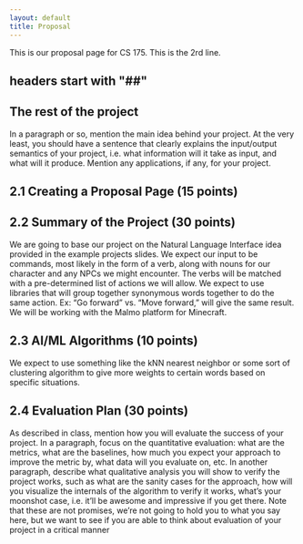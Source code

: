 ```yaml
---
layout: default
title: Proposal
---
```


This is our proposal page for CS 175.
This is the 2rd line.

## headers start with "##"

## The rest of the project

In a paragraph or so, mention the main idea behind your project. At the very least, you should have a sentence that clearly explains the input/output semantics of your project, i.e. what information will it take as input, and what will it produce. Mention any applications, if any, for your project.

## 2.1 Creating a Proposal Page (15 points)

## 2.2 Summary of the Project (30 points)

We are going to base our project on the Natural Language Interface idea provided in the example projects slides. We expect our input to be commands, most likely in the form of a verb, along with nouns for our character and any NPCs we might encounter. The verbs will be matched with a pre-determined list of actions we will allow. We expect to use libraries that will group together synonymous words together to do the same action. Ex: “Go forward” vs. “Move forward,” will give the same result. We will be working with the Malmo platform for Minecraft.

## 2.3 AI/ML Algorithms (10 points)

We expect to use something like the kNN nearest neighbor or some sort of clustering algorithm to give more weights to certain words based on specific situations. 


## 2.4 Evaluation Plan (30 points)

As described in class, mention how you will evaluate the success of your project. In a paragraph, focus on the quantitative evaluation: what are the metrics, what are the baselines, how much you expect your approach to improve the metric by, what data will you evaluate on, etc. In another paragraph, describe what qualitative analysis you will show to verify the project works, such as what are the sanity cases for the approach, how will you visualize the internals of the algorithm to verify it works, what’s your moonshot case, i.e. it’ll be awesome and impressive if you get there. Note that these are not promises, we’re not going to hold you to what you say here, but we want to see if you are able to think about evaluation of your project in a critical manner
